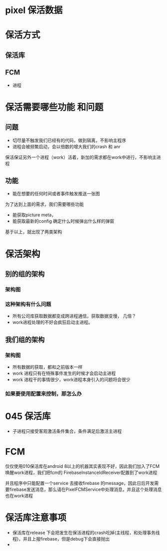 # pixel 保活数据

# 保活方式

## 保活库

## FCM


* 进程

# 保活需要哪些功能 和问题

## 问题
* 切尽量不触发我们已经有的代码，做到隔离，不影响主程序
* 进程会被频繁启动，会以倍数的增大我们的crash 和 anr

保活保证另外一个进程（work）活着，新加的需求都在work中进行，不影响主进程

## 功能
* 能在想要的任何时间或者事件触发推送一张图

为了达到上面的需求，我们需要哪些功能

* 能获取picture meta，
* 能获取最新的config 确定什么时候弹出什么样的弹窗

基于以上，就出现了两类架构


# 保活架构
## 别的组的架构
### 架构图

### 这种架构有什么问题
* 所有公司库获取数据都变成跨进程通信，获取数据变慢， 几倍？
* work进程处理的不好会疯狂启动主进程。

## 我们组的架构
### 架构图

* 所有数据的获取，都和之前版本一样
* work 进程只有在特殊事件发生的时候才会启动主进程
* work 进程干的事情很少，work进程本身引入的问题将会很少

### 如果要使用配置来控制，那怎么办


# 045 保活库

* 子进程只接受客观激活条件集合，条件满足后激活主进程

# FCM

仅仅使用010保活库在android 8以上的机器其实表现不好，因此我们加入了FCM唤醒work进程，我们把fcm的 FirebaseInstanceIdReceiver配置到了work进程


并且程序中只能配置一个service 去接收firebase 的message，因此日后开发需要firebase发送消息，那么请在PixelFCMService中处理消息，并且这个处理消息也在work进程

# 保活库注意事项

* 保活库在release 下会把发生在保活进程的crash吃掉(主线程，和处理事务线程)，并且上报firebase，但是debug下会直接抛出
* 
